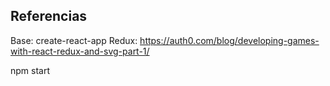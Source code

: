## Referencias

Base: create-react-app
Redux: https://auth0.com/blog/developing-games-with-react-redux-and-svg-part-1/

npm start